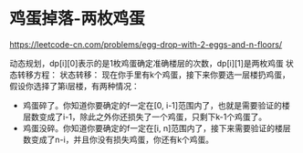# 鸡蛋掉落-两枚鸡蛋

https://leetcode-cn.com/problems/egg-drop-with-2-eggs-and-n-floors/



动态规划，dp[i][0]表示的是1枚鸡蛋确定准确楼层的次数，dp[i][1]是两枚鸡蛋
状态转移方程：
状态转移：
现在你手里有k个鸡蛋，接下来你要选一层楼扔鸡蛋，假设你选择了第i层楼，有两种情况：
* 鸡蛋碎了。你知道你要确定的f一定在[0, i-1]范围内了，也就是需要验证的楼层数变成了i-1，除此之外你还损失了一个鸡蛋，只剩下k-1个鸡蛋了。
* 鸡蛋没碎。你知道你要确定的f一定在[i, n]范围内了，接下来需要验证的楼层数变成了n-i，并且你没有损失鸡蛋，你还有k个鸡蛋。
